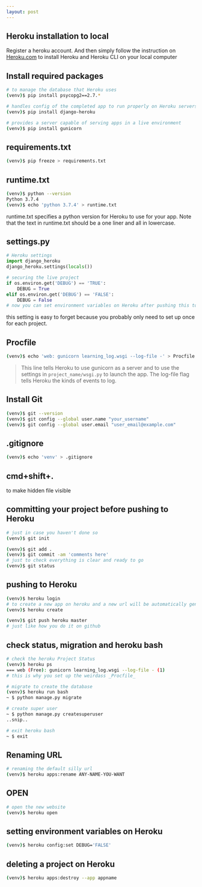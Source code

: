 ```yaml
---
layout: post
---
```

## Heroku installation to local
Register a heroku account. And then simply follow the instruction on [Heroku.com](https://devcenter.heroku.com/articles/heroku-cli) to install Heroku and Heroku CLI on your local computer

## Install required packages
```bash
# to manage the database that Heroku uses
(venv)$ pip install psycopg2==2.7.* 

# handles config of the completed app to run properly on Heroku servers
(venv)$ pip install django-heroku 

# provides a server capable of serving apps in a live environment
(venv)$ pip install gunicorn
```

## requirements.txt
```bash
(venv)$ pip freeze > requirements.txt
```

## runtime.txt
```bash
(venv)$ python --version
Python 3.7.4
(venv)$ echo 'python 3.7.4' > runtime.txt
```
runtime.txt specifies a python version for Heroku to use for your app. Note that the text in runtime.txt should be a one liner and all in lowercase.

## settings.py
```python
# Heroku settings
import django_heroku
django_heroku.settings(locals())

# securing the live project
if os.environ.get('DEBUG') == 'TRUE':
	DEBUG = True
elif os.environ.get('DEBUG') == 'FALSE':
	DEBUG = False
# now you can set environment variables on Heroku after pushing this to heroku master
```
this setting is easy to forget because you probably only need to set up once for each project.

## Procfile
```bash
(venv)$ echo 'web: gunicorn learning_log.wsgi --log-file -' > Procfile
```
> This line tells Heroku to use gunicorn as a server and to use the settings in `project_name/wsgi.py` to launch the app. The log-file flag tells Heroku the kinds of events to log.

## Install Git
```bash
(venv)$ git --version
(venv)$ git config --global user.name "your_username"
(venv)$ git config --global user.email "user_email@example.com"
```

## .gitignore
```bash
(venv)$ echo 'venv' > .gitignore
```

## cmd+shift+.
to make hidden file visible

## committing your project before pushing to Heroku
```bash
# just in case you haven't done so
(venv)$ git init

(venv)$ git add .
(venv)$ git commit -am 'comments here'
# just to check everything is clear and ready to go
(venv)$ git status
```

## pushing to Heroku
```bash
(venv)$ heroku login
# to create a new app on heroku and a new url will be automatically generated which you can change later
(venv)$ heroku create

(venv)$ git push heroku master
# just like how you do it on github
```

## check status, migration and heroku bash
```bash
# check the heroku Project Status
(venv)$ heroku ps
=== web (Free): gunicorn learning_log.wsgi --log-file - (1)
# this is why you set up the weirdass _Procfile_

# migrate to create the database
(venv)$ heroku run bash
~ $ python manage.py migrate

# create super user
~ $ python manage.py createsuperuser
..snip..

# exit heroku bash
~ $ exit
```

## Renaming URL
```bash
# renaming the default silly url
(venv)$ heroku apps:rename ANY-NAME-YOU-WANT
```

## OPEN
```bash
# open the new website
(venv)$ heroku open
```
## setting environment variables on Heroku
```bash
(venv)$ heroku config:set DEBUG='FALSE'
```

## deleting a project on Heroku
```bash
(venv)$ heroku apps:destroy --app appname
```
